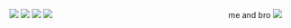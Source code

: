 ![](https://files.catbox.moe/gxyj04.webp) ![](https://files.catbox.moe/s6l405.webp) ![](https://files.catbox.moe/9bt183.webp) ![](https://files.catbox.moe/m96ln9.webp)ㅤㅤㅤㅤㅤㅤㅤㅤㅤㅤㅤㅤㅤㅤㅤㅤㅤㅤㅤㅤㅤㅤㅤㅤ
me and bro
![](https://files.catbox.moe/bpeoow.jpg)
